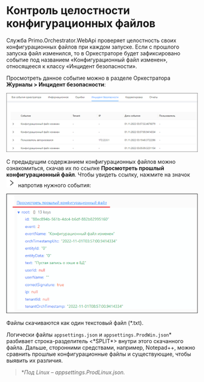 # Контроль целостности конфигурационных файлов

Служба Primo.Orchestrator.WebApi проверяет целостность своих конфигурационных файлов при каждом запуске. Если с прошлого запуска файл изменился, то в Оркестраторе будет зафиксировано событие под названием «Конфигурационный файл изменен», относящееся к классу «Инцидент безопасности». 

Просмотреть данное событие можно в разделе Оркестратора **Журналы > Инцидент безопасности**:

![](../resources/deployment/4.-журнал-орка.-конфигурационный-файл-изменен.png)

С предыдущим содержанием конфигурационных файлов можно ознакомиться, скачав их по ссылке **Просмотреть прошлый конфигурационный файл**. Чтобы увидеть ссылку, нажмите на значок ![](../resources/deployment/клювик.png) напротив нужного события:

![](../resources/deployment/5.-ссылка-для-скачивания-прошлого-конфига.-орк.png)

Файлы скачиваются как один текстовый файл (\*.txt). 

Логически файлы `appsettings.json` и `appsettings.ProdWin.json`\* разбивает строка-разделитель <\*SPLIT\*> внутри этого скачанного файла. Дальше, сторонними средствами, например, Notepad++, можно сравнить прошлые конфигурационные файлы и существующие, чтобы выявить их различия.

> \**Под Linux – appsettings.ProdLinux.json.*



